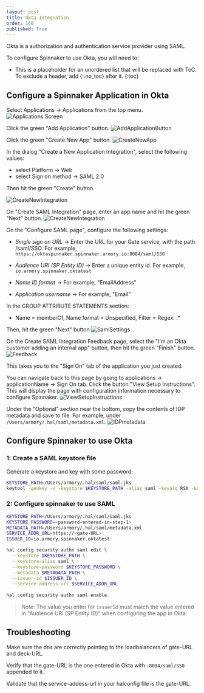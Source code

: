 ```yaml
---
layout: post
title: Okta Integration
order: 160
published: True
---
```



Okta is a authorization and authentication service provider using SAML.

To configure Spinnaker to use Okta, you will need to:

* This is a placeholder for an unordered list that will be replaced with ToC. To exclude a header, add {:.no_toc} after it.
{:toc}


## Configure a Spinnaker Application in Okta

Select Applications -> Applications from the top menu.
![Applications Screen](/assets/images/okta-applications.png)

Click the green "Add Application" button.
![AddApplicationButton](/assets/images/okta-addapplication.png)

Click the green "Create New App" button.
![CreateNewApp](/assets/images/okta-createnewapp.png)

In the dialog "Create a New Application Integration", select the following values:

* select Platform -> Web
* select Sign on method -> SAML 2.0

Then hit the green "Create" button.

![CreateNewIntegration](/assets/images/okta-createnewintegration.png)


On "Create SAML Integration" page, enter an app name and hit the green "Next" button.
![CreateNewIntegration](/assets/images/okta-appname.png)

On the "Configure SAML page", configure the following settings:

* *Single sign on URL* -> Enter the URL for your Gate service, with the path /saml/SSO.
  For example, `https://oktaspinnaker.spinnaker.armory.io:8084/saml/SSO`

* *Audience URI (SP Entity ID)* -> Enter a unique entity id. For example, `io.armory.spinnaker.oktatest`

* *Name ID format* -> For example, "EmailAddress"

* *Application username* -> For example, "Email"


In the GROUP ATTRIBUTE STATEMENTS section:

* Name = memberOf, Name format = Unspecified, Filter = Regex: .* 

Then, hit the green "Next" button
![SamlSettings](/assets/images/okta-samlsettings.png)

On the Create SAML Integration Feedback page, select the "I'm an Okta customer adding an internal app" button, then hit the green "Finish" button.
![Feedback](/assets/images/okta-feedback.png)


This takes you to the "Sign On" tab of the application you just created.

You can navigate back to this page by going to applications -> applicationName -> Sign On tab.
Click the button "View Setup Instructions".  This will display the page with configuration information
necessary to configure Spinnaker.
![ViewSetupInstructions](/assets/images/okta-viewsetupinstructions.png)

Under the "Optional" section near the bottom, copy the contents of IDP metadata and save to file. For example, under `/Users/armory/.hal/saml/metadata.xml`.
![IDPmetadata](/assets/images/okta-idpmetadata.png)

## Configure Spinnaker to use Okta

### 1: Create a SAML keystore file

Generate a keystore and key with some password:

```bash
KEYSTORE_PATH=/Users/armory/.hal/saml/saml.jks
keytool -genkey -v -keystore $KEYSTORE_PATH -alias saml -keyalg RSA -keysize 2048 -validity 10000
```

### 2: Configure spinnaker to use SAML
```bash
KEYSTORE_PATH=/Users/armory/.hal/saml/saml.jks
KEYSTORE_PASSWORD=<password-entered-in-step-1>
METADATA_PATH=/Users/armory/.hal/saml/metadata.xml
SERVICE_ADDR_URL=https://<gate-URL>
ISSUER_ID=io.armory.spinnaker.oktatest

hal config security authn saml edit \
  --keystore $KEYSTORE_PATH \
  --keystore-alias saml \
  --keystore-password $KEYSTORE_PASSWORD \
  --metadata $METADATA_PATH \
  --issuer-id $ISSUER_ID \
  --service-address-url $SERVICE_ADDR_URL
    
hal config security authn saml enable
```

> Note: The value you enter for `issuerId` must match the value entered in "Audience URI (SP Entity ID)" when configuring the app in Okta

## Troubleshooting

Make sure the dns are correctly pointing to the loadbalancers of gate-URL and deck-URL.

Verify that the gate-URL is the one entered in Okta with `:8084/saml/SSO` appended to it.

Validate that the service-addess-url in your halconfig file is the gate-URL.
